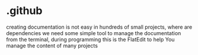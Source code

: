 # .github
 creating documentation is not easy in hundreds of small projects, where are dependencies we need some simple tool to manage the documentation from the terminal, during programming  this is the FlatEdit to help You manage the content of many projects
